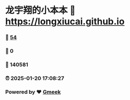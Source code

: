 # 龙宇翔的小本本 :link: https://longxiucai.github.io 
### :page_facing_up: [54](https://longxiucai.github.io/tag.html) 
### :speech_balloon: 0 
### :hibiscus: 140581 
### :alarm_clock: 2025-01-20 17:08:27 
### Powered by :heart: [Gmeek](https://github.com/Meekdai/Gmeek)
